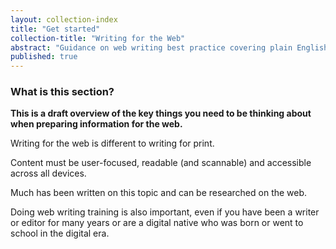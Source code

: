 ```yaml
---
layout: collection-index
title: "Get started"
collection-title: "Writing for the Web"
abstract: "Guidance on web writing best practice covering plain English, structure and writing for search engines."
published: true
---
```


### What is this section?

**This is a draft overview of the key things you need to be thinking about when preparing information for the web.**

Writing for the web is different to writing for print.

Content must be user-focused, readable (and scannable) and accessible across all devices.

Much has been written on this topic and can be researched on the web.

Doing web writing training is also important, even if you have been a writer or editor for many years or are a digital native who was born or went to school in the digital era.
